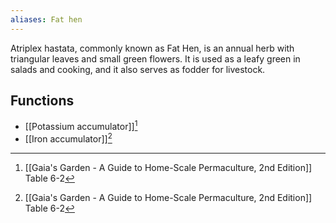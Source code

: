 ```yaml
---
aliases: Fat hen
---
```

Atriplex hastata, commonly known as Fat Hen, is an annual herb with triangular leaves and small green flowers. It is used as a leafy green in salads and cooking, and it also serves as fodder for livestock.

## Functions
- [[Potassium accumulator]][^1]
- [[Iron accumulator]][^1]

[^1]: [[Gaia's Garden - A Guide to Home-Scale Permaculture, 2nd Edition]] Table 6-2
